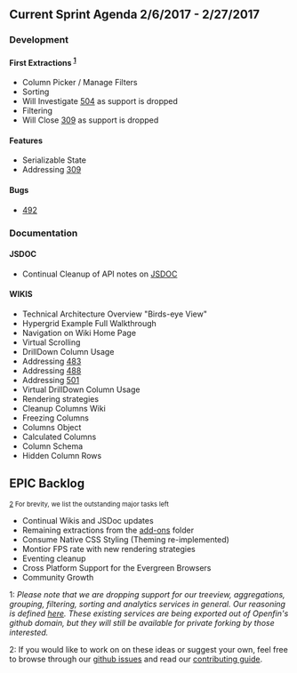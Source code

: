 ## Current Sprint Agenda 2/6/2017 - 2/27/2017

### Development

#### First Extractions <sup>[1](#myfootnote1)</sup>

- Column Picker / Manage Filters 
- Sorting
 - Will Investigate [504](https://github.com/openfin/fin-hypergrid/issues/504) as support is dropped
- Filtering
 - Will Close [309](https://github.com/openfin/fin-hypergrid/issues/309) as support is dropped

#### Features

- Serializable State
 - Addressing [309](https://github.com/openfin/fin-hypergrid/issues/309)

#### Bugs

- [492](https://github.com/openfin/fin-hypergrid/issues/492)

### Documentation

#### JSDOC

- Continual Cleanup of API notes on [JSDOC](http://openfin.github.io/fin-hypergrid/doc/Hypergrid.html)

#### WIKIS

- Technical Architecture Overview "Birds-eye View"
- Hypergrid Example Full Walkthrough
- Navigation on Wiki Home Page
- Virtual Scrolling
- DrillDown Column Usage
 - Addressing [483](https://github.com/openfin/fin-hypergrid/issues/483)
 - Addressing [488](https://github.com/openfin/fin-hypergrid/issues/488)
 - Addressing [501](https://github.com/openfin/fin-hypergrid/issues/501)
- Virtual DrillDown Column Usage
- Rendering strategies
- Cleanup Columns Wiki
 - Freezing Columns
 - Columns Object
 - Calculated Columns
 - Column Schema
 - Hidden Column Rows

## EPIC Backlog
<sup>[2](#myfootnote2) For brevity, we list the outstanding major tasks left</sup>

- Continual Wikis and JSDoc updates
- Remaining extractions from the [add-ons](https://github.com/openfin/fin-hypergrid/tree/master/add-ons) folder
- Consume Native CSS Styling (Theming re-implemented)
- Montior FPS rate with new rendering strategies
- Eventing cleanup
- Cross Platform Support for the Evergreen Browsers
- Community Growth

<a name="myfootnote1">1</a>: 
*Please note that we are dropping support for our treeview, aggregations, grouping, filtering, sorting and analytics services in general. Our reasoning is defined [here](https://github.com/openfin/fin-hypergrid/blob/master/OVERVIEW.md). These existing services are being exported out of Openfin's github domain, but they will still be available for private forking by those interested.*

<a name="myfootnote2">2</a>:
If you would like to work on on these ideas or suggest your own, feel free to browse through our [github issues](https://github.com/openfin/fin-hypergrid/issues)
and read our [contributing guide](./CONTRIBUTING.md).
